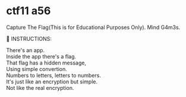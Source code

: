
# ctf11 a56
Capture The Flag(This is for Educational Purposes Only). Mind G4m3s.

📝 INSTRUCTIONS: 

There's an app. \
Inside the app there's a flag. \
That flag has a hidden message, \
Using simple convertion. \
Numbers to letters, letters to numbers. \
It's just like an encryption but simple. \
Not like the real encryption.


